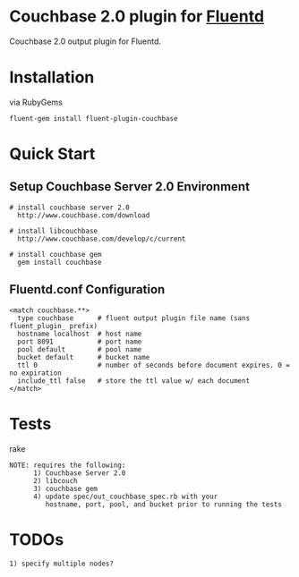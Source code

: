 # Couchbase 2.0 plugin for [Fluentd](http://fluentd.org)

Couchbase 2.0 output plugin for Fluentd.

# Installation

via RubyGems

    fluent-gem install fluent-plugin-couchbase

# Quick Start

## Setup Couchbase Server 2.0 Environment
    # install couchbase server 2.0
      http://www.couchbase.com/download

    # install libcouchbase
      http://www.couchbase.com/develop/c/current

    # install couchbase gem
      gem install couchbase

## Fluentd.conf Configuration
    <match couchbase.**>
      type couchbase      # fluent output plugin file name (sans fluent_plugin_ prefix)
      hostname localhost  # host name
      port 8091           # port name
      pool default        # pool name
      bucket default      # bucket name
      ttl 0               # number of seconds before document expires. 0 = no expiration
      include_ttl false   # store the ttl value w/ each document
    </match>

# Tests

rake

    NOTE: requires the following:
          1) Couchbase Server 2.0
          2) libcouch
          3) couchbase gem
          4) update spec/out_couchbase_spec.rb with your
             hostname, port, pool, and bucket prior to running the tests

# TODOs
    1) specify multiple nodes?
